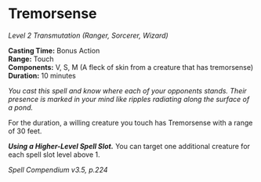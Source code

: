 # Tremorsense
*Level 2 Transmutation (Ranger, Sorcerer, Wizard)*

**Casting Time:** Bonus Action  
**Range:** Touch  
**Components:** V, S, M (A fleck of skin from a creature that has tremorsense)  
**Duration:** 10 minutes

*You cast this spell and know where each of your opponents stands. Their presence is marked in your mind like ripples radiating along the surface of a pond.*

For the duration, a willing creature you touch has Tremorsense with a range of 30 feet.

***Using a Higher-Level Spell Slot.*** You can target one additional creature for each spell slot level above 1.


*Spell Compendium v3.5, p.224*